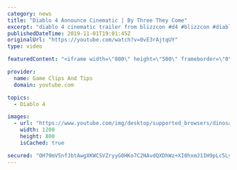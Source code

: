 ```yaml
---
category: news
title: "Diablo 4 Announce Cinematic | By Three They Come"
excerpt: "diablo 4 cinematic trailer from blizzcon #d4 #blizzcon #diablo."
publishedDateTime: 2019-11-01T19:01:45Z
originalUrl: "https://youtube.com/watch?v=0vE3rAjtqUY"
type: video

featuredContent: "<iframe width=\"800\" height=\"500\" frameborder=\"0\" src=\"https://www.youtube.com/embed/0vE3rAjtqUY\" allow=\"accelerometer; autoplay; encrypted-media; gyroscope; picture-in-picture\" allowfullscreen></iframe>"

provider:
  name: Game Clips And Tips
  domain: youtube.com

topics:
  - Diablo 4

images:
  - url: "https://www.youtube.com/img/desktop/supported_browsers/dinosaur.png"
    width: 1200
    height: 800
    isCached: true

secured: "OH79mV5nfJbtAwgXKWCSVZryyG0HKo7C2NAvdQXDhWz+XI0hxmJ1IH9pLc5LylE0P7146j1ruDzOLcoByiJVwYIEJH5iZTV1Fj4+Qla2Etsl6lhI+jOxUbU18kdUtkNqzP9a0iKeEdbVff+pdtKngnv4wYMhssAY7kEoZp2eqiIbIOh9X/Ahnzu3jHBu68gke8IdzarrC2GxzSoedbPEtknq/T9ymJulYgfldLsDCDlu321b8tXCqlWIMDmrGE20HT8GJGgS00ET7UB+Xc8bqMlOcHwj08btKzI3lzPwrC3V/z/XaqlMBs8soGpMI/1mBkAMYbuE54q7i9hXmgluRv4xPw69mxmCADKAEH5zmVlRuEHPg+Kop+Ny7+YMIxAnHD6PrdPTP5P+zJ7khjUmq6BB7UusIZAMqJVNFdi13Ljn5DRr7yJEVhzUrEf+yo9F;zPHRZpR9HQhjzZ1T5sDuvA=="
---
```


